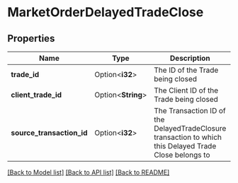 # MarketOrderDelayedTradeClose

## Properties

Name | Type | Description | Notes
------------ | ------------- | ------------- | -------------
**trade_id** | Option<**i32**> | The ID of the Trade being closed | [optional]
**client_trade_id** | Option<**String**> | The Client ID of the Trade being closed | [optional]
**source_transaction_id** | Option<**i32**> | The Transaction ID of the DelayedTradeClosure transaction to which this Delayed Trade Close belongs to | [optional]

[[Back to Model list]](../README.md#documentation-for-models) [[Back to API list]](../README.md#documentation-for-api-endpoints) [[Back to README]](../README.md)


